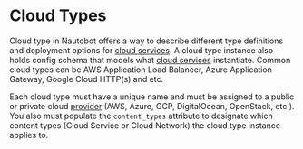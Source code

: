 # Cloud Types

Cloud type in Nautobot offers a way to describe different type definitions and deployment options for [cloud services](./cloudservice.md). A cloud type instance also holds config schema that models what [cloud services](./cloudservice.md) instantiate. Common cloud types can be AWS Application Load Balancer, Azure Application Gateway, Google Cloud HTTP(s) and etc.

Each cloud type must have a unique name and must be assigned to a public or private cloud [provider](../dcim/manufacturer.md) (AWS, Azure, GCP, DigitalOcean, OpenStack, etc.). You also must populate the `content_types` attribute to designate which content types (Cloud Service or Cloud Network) the cloud type instance applies to.
